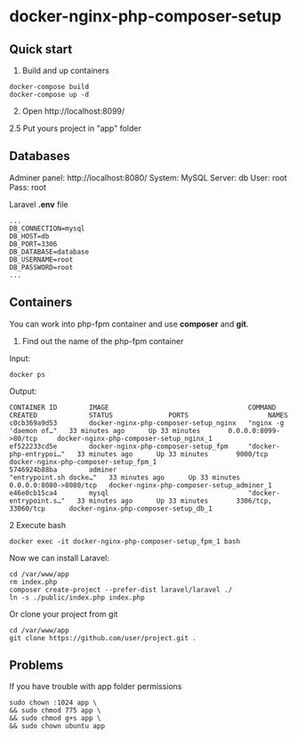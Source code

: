 # docker-nginx-php-composer-setup

## Quick start

1. Build and up containers
```
docker-compose build
docker-compose up -d
```
2. Open
http://localhost:8099/

2.5 Put yours project in "app" folder

## Databases

Adminer panel:
http://localhost:8080/
System: MySQL
Server: db
User: root
Pass: root

Laravel **.env** file
```
...
DB_CONNECTION=mysql
DB_HOST=db
DB_PORT=3306
DB_DATABASE=database
DB_USERNAME=root
DB_PASSWORD=root
...
```

## Containers

You can work into php-fpm container and use **composer** and **git**.

1. Find out the name of the php-fpm container

Input:
```
docker ps
```
Output:
```
CONTAINER ID        IMAGE                                   COMMAND                  CREATED             STATUS              PORTS                    NAMES
c0cb369a9d53        docker-nginx-php-composer-setup_nginx   "nginx -g 'daemon of…"   33 minutes ago      Up 33 minutes       0.0.0.0:8099->80/tcp     docker-nginx-php-composer-setup_nginx_1
ef522233cd5e        docker-nginx-php-composer-setup_fpm     "docker-php-entrypoi…"   33 minutes ago      Up 33 minutes       9000/tcp                 docker-nginx-php-composer-setup_fpm_1
5746924b88ba        adminer                                 "entrypoint.sh docke…"   33 minutes ago      Up 33 minutes       0.0.0.0:8080->8080/tcp   docker-nginx-php-composer-setup_adminer_1
e46e0cb15ca4        mysql                                   "docker-entrypoint.s…"   33 minutes ago      Up 33 minutes       3306/tcp, 33060/tcp      docker-nginx-php-composer-setup_db_1

```

2 Execute bash
```
docker exec -it docker-nginx-php-composer-setup_fpm_1 bash
```

Now we can install Laravel:
```
cd /var/www/app
rm index.php
composer create-project --prefer-dist laravel/laravel ./
ln -s ./public/index.php index.php
```

Or clone your project from git
```
cd /var/www/app
git clone https://github.com/user/project.git .
```

## Problems

If you have trouble with app folder permissions
```
sudo chown :1024 app \
&& sudo chmod 775 app \
&& sudo chmod g+s app \
&& sudo chown ubuntu app
```
